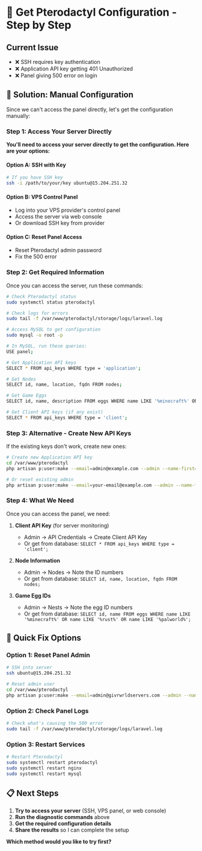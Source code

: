 # 🔧 Get Pterodactyl Configuration - Step by Step

## **Current Issue**
- ❌ SSH requires key authentication
- ❌ Application API key getting 401 Unauthorized
- ❌ Panel giving 500 error on login

## **🚀 Solution: Manual Configuration**

Since we can't access the panel directly, let's get the configuration manually:

### **Step 1: Access Your Server Directly**

**You'll need to access your server directly to get the configuration. Here are your options:**

#### **Option A: SSH with Key**
```bash
# If you have SSH key
ssh -i /path/to/your/key ubuntu@15.204.251.32
```

#### **Option B: VPS Control Panel**
- Log into your VPS provider's control panel
- Access the server via web console
- Or download SSH key from provider

#### **Option C: Reset Panel Access**
- Reset Pterodactyl admin password
- Fix the 500 error

### **Step 2: Get Required Information**

Once you can access the server, run these commands:

```bash
# Check Pterodactyl status
sudo systemctl status pterodactyl

# Check logs for errors
sudo tail -f /var/www/pterodactyl/storage/logs/laravel.log

# Access MySQL to get configuration
sudo mysql -u root -p

# In MySQL, run these queries:
USE panel;

# Get Application API keys
SELECT * FROM api_keys WHERE type = 'application';

# Get Nodes
SELECT id, name, location, fqdn FROM nodes;

# Get Game Eggs
SELECT id, name, description FROM eggs WHERE name LIKE '%minecraft%' OR name LIKE '%rust%' OR name LIKE '%palworld%';

# Get Client API keys (if any exist)
SELECT * FROM api_keys WHERE type = 'client';
```

### **Step 3: Alternative - Create New API Keys**

If the existing keys don't work, create new ones:

```bash
# Create new Application API key
cd /var/www/pterodactyl
php artisan p:user:make --email=admin@example.com --admin --name-first=Admin --name-last=User --password=yourpassword

# Or reset existing admin
php artisan p:user:make --email=your-email@example.com --admin --name-first=Your --name-last=Name --password=yourpassword
```

### **Step 4: What We Need**

Once you can access the panel, we need:

1. **Client API Key** (for server monitoring)
   - Admin → API Credentials → Create Client API Key
   - Or get from database: `SELECT * FROM api_keys WHERE type = 'client';`

2. **Node Information**
   - Admin → Nodes → Note the ID numbers
   - Or get from database: `SELECT id, name, location, fqdn FROM nodes;`

3. **Game Egg IDs**
   - Admin → Nests → Note the egg ID numbers
   - Or get from database: `SELECT id, name FROM eggs WHERE name LIKE '%minecraft%' OR name LIKE '%rust%' OR name LIKE '%palworld%';`

## **🎯 Quick Fix Options**

### **Option 1: Reset Panel Admin**
```bash
# SSH into server
ssh ubuntu@15.204.251.32

# Reset admin user
cd /var/www/pterodactyl
php artisan p:user:make --email=admin@givrwrldservers.com --admin --name-first=Admin --name-last=User --password=NewPassword123
```

### **Option 2: Check Panel Logs**
```bash
# Check what's causing the 500 error
sudo tail -f /var/www/pterodactyl/storage/logs/laravel.log
```

### **Option 3: Restart Services**
```bash
# Restart Pterodactyl
sudo systemctl restart pterodactyl
sudo systemctl restart nginx
sudo systemctl restart mysql
```

## **📋 Next Steps**

1. **Try to access your server** (SSH, VPS panel, or web console)
2. **Run the diagnostic commands** above
3. **Get the required configuration details**
4. **Share the results** so I can complete the setup

**Which method would you like to try first?**

